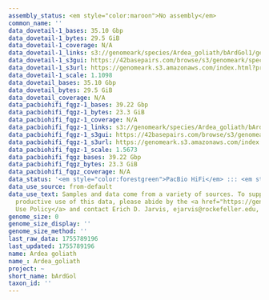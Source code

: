```yaml
---
assembly_status: <em style="color:maroon">No assembly</em>
common_name: ''
data_dovetail-1_bases: 35.10 Gbp
data_dovetail-1_bytes: 29.5 GiB
data_dovetail-1_coverage: N/A
data_dovetail-1_links: s3://genomeark/species/Ardea_goliath/bArdGol1/genomic_data/dovetail/<br>
data_dovetail-1_s3gui: https://42basepairs.com/browse/s3/genomeark/species/Ardea_goliath/bArdGol1/genomic_data/dovetail/
data_dovetail-1_s3url: https://genomeark.s3.amazonaws.com/index.html?prefix=species/Ardea_goliath/bArdGol1/genomic_data/dovetail/
data_dovetail-1_scale: 1.1098
data_dovetail_bases: 35.10 Gbp
data_dovetail_bytes: 29.5 GiB
data_dovetail_coverage: N/A
data_pacbiohifi_fqgz-1_bases: 39.22 Gbp
data_pacbiohifi_fqgz-1_bytes: 23.3 GiB
data_pacbiohifi_fqgz-1_coverage: N/A
data_pacbiohifi_fqgz-1_links: s3://genomeark/species/Ardea_goliath/bArdGol1/genomic_data/pacbio_hifi/<br>
data_pacbiohifi_fqgz-1_s3gui: https://42basepairs.com/browse/s3/genomeark/species/Ardea_goliath/bArdGol1/genomic_data/pacbio_hifi/
data_pacbiohifi_fqgz-1_s3url: https://genomeark.s3.amazonaws.com/index.html?prefix=species/Ardea_goliath/bArdGol1/genomic_data/pacbio_hifi/
data_pacbiohifi_fqgz-1_scale: 1.5673
data_pacbiohifi_fqgz_bases: 39.22 Gbp
data_pacbiohifi_fqgz_bytes: 23.3 GiB
data_pacbiohifi_fqgz_coverage: N/A
data_status: '<em style="color:forestgreen">PacBio HiFi</em> ::: <em style="color:forestgreen">Dovetail</em>'
data_use_source: from-default
data_use_text: Samples and data come from a variety of sources. To support fair and
  productive use of this data, please abide by the <a href="https://genome10k.soe.ucsc.edu/data-use-policies/">Data
  Use Policy</a> and contact Erich D. Jarvis, ejarvis@rockefeller.edu, with any questions.
genome_size: 0
genome_size_display: ''
genome_size_method: ''
last_raw_data: 1755789196
last_updated: 1755789196
name: Ardea goliath
name_: Ardea_goliath
project: ~
short_name: bArdGol
taxon_id: ''
---
```

